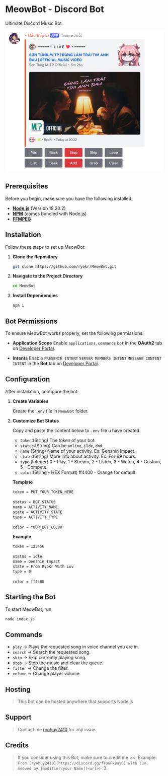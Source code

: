 # MeowBot - Discord Bot
Ultimate Discord Music Bot

<img src="./Assets/Preview.png" alt="Preview" width="830">

## Prerequisites

Before you begin, make sure you have the following installed:

- **[Node.js](https://nodejs.org/en/)** (Version 18.20.2)
- **[NPM](https://www.npmjs.com/)** (comes bundled with Node.js)
- **[FFMPEG](https://www.ffmpeg.org/)**


## Installation

Follow these steps to set up MeowBot:

1. **Clone the Repository**

    ```bash
    git clone https://github.com/ryokr/MeowBot.git
    ```

2. **Navigate to the Project Directory**

    ```bash
    cd MeowBot
    ```

3. **Install Dependencies**

    ```bash
    npm i
    ```


## Bot Permissions

To ensure MeowBot works properly, set the following permissions:

- **Application Scope** Enable `applications.commands` `bot` in the **OAuth2** tab on [Developer Portal](https://discord.com/developers/applications/).

- **Intents** Enable `PRESENCE INTENT` `SERVER MEMBERS INTENT` `MESSAGE CONTENT INTENT` in the **Bot** tab on [Developer Portal](https://discord.com/developers/applications/).


## Configuration

After installation, configure the bot:

1. **Create Variables**

    Create the `.env` file in `MeowBot` folder.

2. **Customize Bot Status**

    Copy and paste the content below to `.env` file u have created.
    
    - `token`:(String) The token of your bot.
    - `status`:(String) Can be `online`, `ilde`, `dnd`.
    - `name`:(String) Name of your activity. Ex: Genshin Impact.
    - `state`:(String) More info about activity. Ex: For 69 hours.
    - `type`:(Integer) 0 - Play, 1 - Stream, 2 - Listen, 3 - Watch, 4 - Custom, 5 - Compete.
    - `color`:(String - HEX Format) ff4400 - Orange for default.

    **Template**
    ```
    token = PUT_YOUR_TOKEN_HERE 

    status = BOT_STATUS
    name = ACTIVITY_NAME
    state = ACTIVITY_STATE
    type = ACTIVITY_TYPE

    color = YOUR_BOT_COLOR
    ```

    **Example**
    ```
    token = 123456 

    status = idle
    name = Genshin Impact
    state = From RyoKr With Luv
    type = 0

    color = ff4400
    ```

## Starting the Bot

To start MeowBot, run:

```bash
node index.js
```

## Commands

- `play` -> Plays the requested song in voice channel you are in.
- `search` -> Search the requested song.
- `skip` -> Skip currently playing song.
- `stop` -> Stop the music and clear the queue.
- `filter` -> Change the filter.
- `volume` -> Change player volume.


## Hosting

> This bot can be hosted anywhere that supports Node.js

## Support

> Contact me [ryohuy2410](https://discord.gg/fTuGFk9ayG) for any issue.

## Credits

> If you consider using this Bot, make sure to credit me ><.
> Example: `From [ryohuy2410](https://discord.gg/fTuGFk9ayG) with luv, meowed by [modifier/your Name](<url>)` :3.